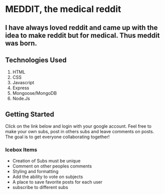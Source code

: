 # MEDDIT, the medical reddit

## I have always loved reddit and came up with the idea to make reddit but for medical. Thus meddit was born.

## Technologies Used

1. HTML
2. CSS
3. Javascript
4. Express
5. Mongoose/MongoDB
6. Node.Js

## Getting Started

Click on the link below and login with your google account. Feel free to make your own subs, post in others subs and leave comments on posts.
The goal is to get everyone collaborating together!

### Icebox Items

- Creation of Subs must be unique
- Comment on other peoples comments
- Styling and formatting
- Add the ability to vote on subjects
- A place to save favorite posts for each user
- subscribe to different subs


